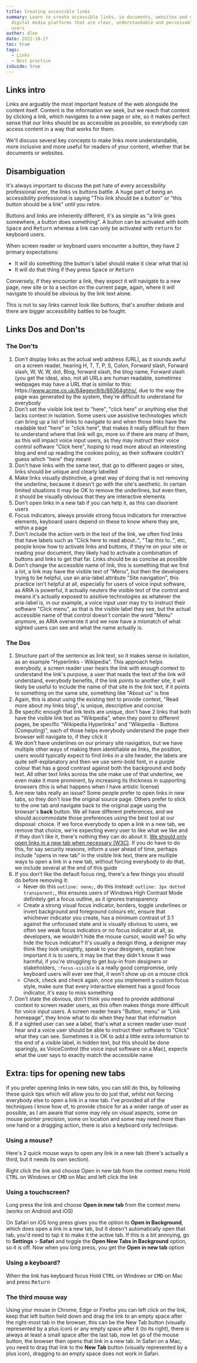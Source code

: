 ```yaml
---
title: Creating accessible links
summary: Learn to create accessible links, in documents, websites and other
  digital media platforms that are clear, understandable and perceivable to
  users
author: dlee
date: 2022-10-17
toc: true
tags:
  - Links
  - Best practice
isGuide: true
---
```


## Links intro

Links are arguably the most important feature of the web alongside the content itself. Content is the information we seek, but we reach that content by clicking a link, which navigates to a new page or site, so it makes perfect sense that our links should be as accessible as possible, so everybody can access content in a way that works for them.

We'll discuss several key concepts to make links more understandable, more inclusive and more useful for readers of your content, whether that be documents or websites.

## Disambiguation

It's always important to discuss the pet hate of every accessibility professional ever, the links vs buttons battle. A huge part of being an accessibility professional is saying "This link should be a button" or "this button should be a link" until you retire.

Buttons and links are inherently different, it's as simple as "a link goes somewhere, a button does something". A button can be activated with both <kbd>Space</kbd> and <kbd>Return</kbd> whereas a link can only be activated with <kbd>return</kbd> for keyboard users.

When screen reader or keyboard users encounter a button, they have 2 primary expectations:

* It will do something (the button's label should make it clear what that is)
* It will do that thing if they press <kbd>Space</kbd> or <kbd>Return</kbd>

Conversely, if they encounter a link, they expect it will navigate to a new page, new site or to a section on the current page, again, where it will navigate to should be obvious by the link text alone.

This is not to say links cannot look like buttons, that's another debate and there are bigger accessibility battles to be fought.

## Links Dos and Don'ts

### The Don'ts

1. Don't display links as the actual web address (URL), as it sounds awful on a screen reader, hearing H, T, T, P, S, Colon, Forward slash, Forward slash, W, W, W, dot, Blog, forward slash, the blog name, Forward slash (you get the idea), also, not all URLs are human readable, sometimes webpages may have a URL that is similar to this: h<span>ttp</span>s://www.acme.co.uk/64egeyr8rb/86364ghhs/, due to the way the page was generated by the system, they're difficult to understand for everybody
2. Don't set the visible link text to "here", "click here" or anything else that lacks context in isolation. Some users use assistive technologies which can bring up a list of links to navigate to and when those links have the readable text "here" or "click here", that makes it really difficult for them to understand where that link will go, more so if there are many of them, as this will impact voice input users, as they may instruct their voice control software "Click here", hoping to read more about an interesting blog and end up reading the cookies policy, as their software couldn't guess which "here" they meant
3. Don't have links with the same text, that go to different pages or sites, links should be unique and clearly labelled
4. Make links visually distinctive, a great way of doing that is not removing the underline, because it doesn't go with the site's aesthetic. In certain limited situations it may be OK to remove the underlines, but even then, it should be visually obvious that they are interactive elements
5. Don't open links in a new tab if you can help it, as this can disorient users
6. Focus indicators, always provide strong focus indicators for interactive elements, keyboard users depend on these to know where they are, within a page
7. Don't include the action verb in the text of the link, we often find links that have labels such as "Click here to read about..", "Tap this to..", etc, people know how to activate links and buttons, if they're on your site or reading your document, they likely had to activate a combination of buttons and links to get that far. Links should be as concise as possible
8. Don't change the accessible name of link, this is something that we find a lot, a link may have the visible text of "Menu", but then the developers trying to be helpful, use an aria-label attribute "Site navigation", this practice isn't helpful at all, especially for users of voice input software, as ARIA is powerful, it actually neuters the visible text of the control and means it's actually exposed to assitive technologies as whatever the aria-label is, in our example, a voice input user may try to instruct their software "Click menu", as that is the visible label they see, but the actual accessible name of that control doesn't contain the word "Menu" anymore, as ARIA overwrote it and we now have a mismatch of what sighted users can see and what the name actually is.

### The Dos

1. Structure part of the sentence as link text, so it makes sense in isolation, as an example "Hyperlinks - Wikipedia". This approach helps everybody, a screen reader user hears the link with enough context to understand the link's purpose, a user that reads the text of the link will understand, everybody benefits, if the link points to another site, it will likely be useful to include the name of that site in the link text, if it points to something on the same site, something like "About us" is fine
2. Again, this is about using the existing text to provide context, "Read more about my links blog", is unique, descriptive and concise
3. Be specific enough that link texts are unique, don't have 2 links that both have the visible link text as "Wikipedia", when they point to different pages, be specific "Wikipedia Hyperlinks" and "Wikipedia - Buttons (Computing)", each of those helps everybody understand the page their browser will navigate to, if they click it
4. We don't have underlines on our primary site navigation, but we have multiple other ways of making them identifiable as links, the position, users would typically expect to find links in a site header, the labels are quite self-explanatory and then we use semi-bold font, in a purple colour that has a good contrast against both the background and body text. All other text links across the site make use of that underline, we even make it more prominent, by increasing its thickness in supporting browsers (this is what happens when I have artistic license)
5. Are new tabs really an issue? Some people prefer to open links in new tabs, so they don't lose the original source page. Others prefer to stick to the one tab and navigate back to the original page using the browser's **back** button. We all have different preferences, and we should accommodate those preferences using the best tool at our disposal: choice. If we force everybody to open a link in a new tab, we remove that choice, we're expecting every user to like what we like and if they don't like it, there's nothing they can do about it. [We should only open links in a new tab when necessary (W3C)](https://www.w3.org/WAI/WCAG21/Techniques/general/G200.html). If you do have to do this, for say security reasons, inform a user ahead of time, perhaps include "opens in new tab" in the visible link text, there are multiple ways to open a link in a new tab, without forcing everybody to do that, we include several at the end of this guide
6. If you don't like the default focus ring, there's a few things you should do before removing it:
   * Never do this `outline: none;`, do this instead: `outline: 3px dotted transparent;`, this ensures users of Windows High Contrast Mode definitely get a focus outline, as it ignores transparency
   * Create a strong visual focus indicator, borders, toggle underlines or invert background and foreground colours etc, ensure that whichever indicator you create, has a minimum contrast of 3:1 against the unfocused state and is visually obvious to users, we often see weak focus indicators or no focus indicator at all, as developers, we wouldn't hide the mouse cursor, would we? So why hide the focus indicator? It's usually a design thing, a designer may think they look unsightly, speak to your designers, explain how important it is to users, it may be that they didn't know it was harmful, if you're struggling to get buy-in from designers or stakeholders, `:focus-visible` is a really good compromise, only keyboard users will ever see that, it won't show up on a mouse click
   * Check, check and check again, once you implement a custom focus style, make sure that every interactive element has a good focus indicator, it's easy to miss something
7. Don't state the obvious, don't think you need to provide additional context to screen reader users, as this often makes things more difficult for voice input users. A screen reader hears "Button, menu" or "Link homepage", they know what to do when they hear that information
8. If a sighted user can see a label, that's what a screen reader user must hear and a voice user should be able to instruct their software to "Click" what they can see. Sometimes it is OK to add a little extra information to the end of a visible label, in hidden text, but this should be done sparingly, as VoiceControl (the voice input software on a Mac), expects what the user says to exactly match the accessible name

<h2 class="accordion accordion--large">Extra: tips for opening new tabs</h2>
<div class="accordion__panel accordion__panel--large">
<p>If you prefer opening links in new tabs, you can still do this, by following these quick tips which will allow you to do just that, whilst not forcing everybody else to open a link in a new tab. I've provided all of the techniques I know how of, to provide choice for as a wider range of user as possible, as I am aware that some may rely on visual aspects, some on mouse pointer precision, some on location and some may need more than one hand or a dragging action, there is also a keyboard only technique.</p>

### Using a mouse?
Here's 2 quick mouse ways to open any link in a new tab (there's actually a third, but it needs its own section).

Right click the link and choose Open in new tab from the context menu
Hold <kbd>CTRL</kbd> on Windows or <kbd>CMD</kbd> on Mac and left click the link

### Using a touchscreen?
Long press the link and choose **Open in new tab** from the context menu (works on Android and iOS)

On Safari on iOS long press gives you the option to **Open in Background**, which does open a link in a new tab, but it doesn't automatically open that tab, you'd need to tap it to make it the active tab. If this is a bit annoying, go to **Settings** > **Safari** and toggle the **Open New Tabs in Background** option, so it is off. Now when you long press, you get the **Open in new tab** option

### Using a keyboard?
When the link has keyboard focus Hold <kbd>CTRL</kbd> on Windows or <kbd>CMD</kbd> on Mac and press <kbd>Return</kbd>

### The third mouse way
Using your mouse in Chrome, Edge or Firefox you can left click on the link, keep that left button held down and drag the link to an empty space after the right-most tab in the browser, this can be the New Tab button (visually represented by a plus icon) or any empty space after it (to its right), there is always at least a small space after the last tab, now let go of the mouse button, the browser then opens that link in a new tab. In Safari on a Mac, you need to drag that link to the **New Tab** button (visually represented by a plus icon), dragging to an empty space does not work in Safari.
</div>